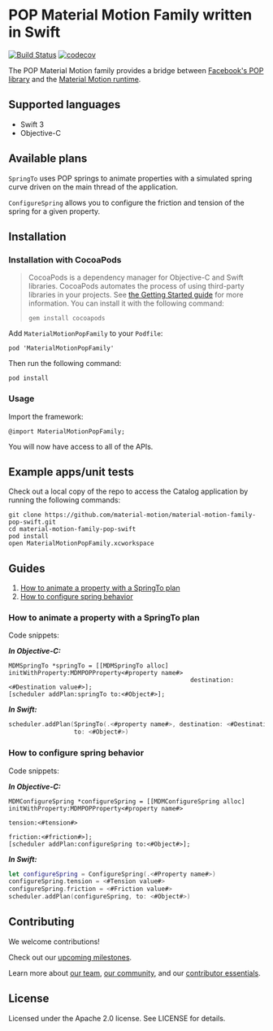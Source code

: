 # POP Material Motion Family written in Swift

[![Build Status](https://travis-ci.org/material-motion/material-motion-family-pop-swift.svg?branch=develop)](https://travis-ci.org/material-motion/material-motion-family-pop-swift)
[![codecov](https://codecov.io/gh/material-motion/material-motion-family-pop-swift/branch/develop/graph/badge.svg)](https://codecov.io/gh/material-motion/material-motion-family-pop-swift)

The POP Material Motion family provides a bridge between
[Facebook's POP library](https://github.com/facebook/pop) and the
[Material Motion runtime](https://github.com/material-motion/material-motion-runtime-objc).

## Supported languages

- Swift 3
- Objective-C

## Available plans

`SpringTo` uses POP springs to animate properties with a simulated spring curve driven on the main
thread of the application.

`ConfigureSpring` allows you to configure the friction and tension of the spring for a given
property.

## Installation

### Installation with CocoaPods

> CocoaPods is a dependency manager for Objective-C and Swift libraries. CocoaPods automates the
> process of using third-party libraries in your projects. See
> [the Getting Started guide](https://guides.cocoapods.org/using/getting-started.html) for more
> information. You can install it with the following command:
>
>     gem install cocoapods

Add `MaterialMotionPopFamily` to your `Podfile`:

    pod 'MaterialMotionPopFamily'

Then run the following command:

    pod install

### Usage

Import the framework:

    @import MaterialMotionPopFamily;

You will now have access to all of the APIs.

## Example apps/unit tests

Check out a local copy of the repo to access the Catalog application by running the following
commands:

    git clone https://github.com/material-motion/material-motion-family-pop-swift.git
    cd material-motion-family-pop-swift
    pod install
    open MaterialMotionPopFamily.xcworkspace

## Guides

1. [How to animate a property with a SpringTo plan](#how-to-animate-a-property-with-a-springto-plan)
2. [How to configure spring behavior](#how-to-configure-spring-behavior)

### How to animate a property with a SpringTo plan

Code snippets:

***In Objective-C:***

```objc
MDMSpringTo *springTo = [[MDMSpringTo alloc] initWithProperty:MDMPOPProperty<#property name#>
                                                  destination:<#Destination value#>];
[scheduler addPlan:springTo to:<#Object#>];
```

***In Swift:***

```swift
scheduler.addPlan(SpringTo(.<#property name#>, destination: <#Destination value#>),
                  to: <#Object#>)
```

### How to configure spring behavior

Code snippets:

***In Objective-C:***

```objc
MDMConfigureSpring *configureSpring = [[MDMConfigureSpring alloc] initWithProperty:MDMPOPProperty<#property name#>
                                                                           tension:<#tension#>
                                                                          friction:<#friction#>];
[scheduler addPlan:configureSpring to:<#Object#>];
```

***In Swift:***

```swift
let configureSpring = ConfigureSpring(.<#Property name#>)
configureSpring.tension = <#Tension value#>
configureSpring.friction = <#Friction value#>
scheduler.addPlan(configureSpring, to: <#Object#>)
```

## Contributing

We welcome contributions!

Check out our [upcoming milestones](https://github.com/material-motion/material-motion-family-pop-swift/milestones).

Learn more about [our team](https://material-motion.gitbooks.io/material-motion-team/content/),
[our community](https://material-motion.gitbooks.io/material-motion-team/content/community/), and
our [contributor essentials](https://material-motion.gitbooks.io/material-motion-team/content/essentials/).

## License

Licensed under the Apache 2.0 license. See LICENSE for details.
